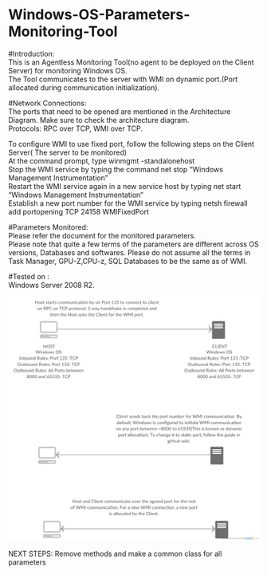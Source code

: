 # Windows-OS-Parameters-Monitoring-Tool <br />

#Introduction: <br />
This is an Agentless Monitoring Tool(no agent to be deployed on the Client Server) for monitoring Windows OS. <br />
The Tool communicates to the server with WMI on dynamic port.(Port allocated during communication initialization). <br />

#Network Connections: <br />
The ports that need to be opened are mentioned in the Architecture Diagram. Make sure to check the architecture diagram. <br />
Protocols: RPC over TCP, WMI over TCP. <br />

To configure WMI to use fixed port, follow the following steps on the Client Server( The server to be monitored) <br />
At the command prompt, type winmgmt -standalonehost <br />
Stop the WMI service by typing the command net stop “Windows Management Instrumentation” <br />
Restart the WMI service again in a new service host by typing net start “Windows Management Instrumentation” <br />
Establish a new port number for the WMI service by typing netsh firewall add portopening TCP 24158 WMIFixedPort <br />

#Parameters Monitored: <br />
Please refer the document for the monitored parameters. <br />
Please note that quite a few terms of the parameters are different across OS versions, Databases and softwares. Please do not assume all the terms in Task Manager, GPU-Z,CPU-z, SQL Databases to be the same as of WMI. <br />

#Tested on : <br />
Windows Server 2008 R2. <br />

![alt tag](https://github.com/surajn222/Windows-OS-Parameters-Monitoring-Tool-with-WMI/blob/master/Windows%20OS%20Monitoring%20Tool.png)

NEXT STEPS: Remove methods and make a common class for all parameters
